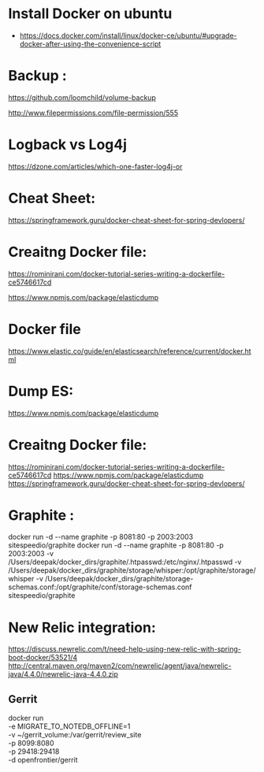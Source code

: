  # Install Docker on ubuntu
- https://docs.docker.com/install/linux/docker-ce/ubuntu/#upgrade-docker-after-using-the-convenience-script


# Backup : 

https://github.com/loomchild/volume-backup

http://www.filepermissions.com/file-permission/555



# Logback vs Log4j
 https://dzone.com/articles/which-one-faster-log4j-or

 
# Cheat Sheet:

https://springframework.guru/docker-cheat-sheet-for-spring-devlopers/


# Creaitng Docker file:

https://rominirani.com/docker-tutorial-series-writing-a-dockerfile-ce5746617cd

https://www.npmjs.com/package/elasticdump





# Docker file 

https://www.elastic.co/guide/en/elasticsearch/reference/current/docker.html

#  Dump ES:

https://www.npmjs.com/package/elasticdump


#  Creaitng Docker file:
https://rominirani.com/docker-tutorial-series-writing-a-dockerfile-ce5746617cd
https://www.npmjs.com/package/elasticdump
https://springframework.guru/docker-cheat-sheet-for-spring-devlopers/


# Graphite :

docker run -d --name graphite  -p 8081:80  -p 2003:2003 sitespeedio/graphite
docker run -d  --name graphite -p 8081:80 -p 2003:2003 -v /Users/deepak/docker_dirs/graphite/.htpasswd:/etc/nginx/.htpasswd -v /Users/deepak/docker_dirs/graphite/storage/whisper:/opt/graphite/storage/whisper  -v /Users/deepak/docker_dirs/graphite/storage-schemas.conf:/opt/graphite/conf/storage-schemas.conf sitespeedio/graphite

#  New Relic integration:
 https://discuss.newrelic.com/t/need-help-using-new-relic-with-spring-boot-docker/53521/4
 http://central.maven.org/maven2/com/newrelic/agent/java/newrelic-java/4.4.0/newrelic-java-4.4.0.zip
  
 ## Gerrit
  
 docker run \
         -e MIGRATE_TO_NOTEDB_OFFLINE=1 \
         -v ~/gerrit_volume:/var/gerrit/review_site \
         -p 8099:8080 \
         -p 29418:29418 \
         -d openfrontier/gerrit
 
